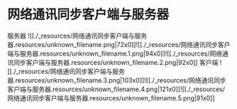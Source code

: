 # 网络通讯同步客户端与服务器


服务器
![[./_resources/网络通讯同步客户端与服务器.resources/unknown_filename.png|72x0]]![[./_resources/网络通讯同步客户端与服务器.resources/unknown_filename.1.png|94x0]]![[./_resources/网络通讯同步客户端与服务器.resources/unknown_filename.2.png|92x0]]
客户端
![[./_resources/网络通讯同步客户端与服务器.resources/unknown_filename.3.png|103x0]]![[./_resources/网络通讯同步客户端与服务器.resources/unknown_filename.4.png|121x0]]![[./_resources/网络通讯同步客户端与服务器.resources/unknown_filename.5.png|91x0]]

